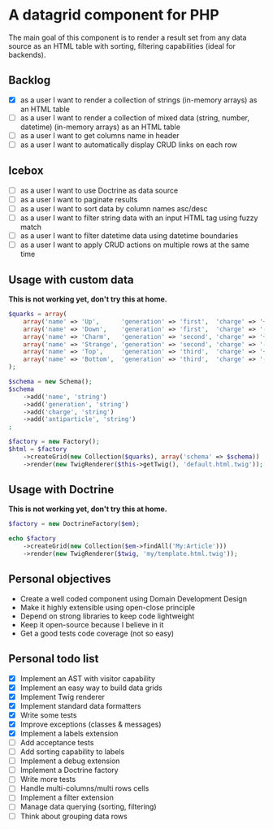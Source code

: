 A datagrid component for PHP
============================

The main goal of this component is to render a result set from any data source as an HTML table
with sorting, filtering capabilities (ideal for backends).

Backlog
-------

- [x] as a user I want to render a collection of strings (in-memory arrays) as an HTML table
- [ ] as a user I want to render a collection of mixed data (string, number, datetime) (in-memory arrays) as an HTML table
- [ ] as a user I want to get columns name in header
- [ ] as a user I want to automatically display CRUD links on each row

Icebox
------

- [ ] as a user I want to use Doctrine as data source
- [ ] as a user I want to paginate results
- [ ] as a user I want to sort data by column names asc/desc
- [ ] as a user I want to filter string data with an input HTML tag using fuzzy match
- [ ] as a user I want to filter datetime data using datetime boundaries
- [ ] as a user I want to apply CRUD actions on multiple rows at the same time

Usage with custom data
----------------------

**This is not working yet, don't try this at home.**

```php
$quarks = array(
    array('name' => 'Up',      'generation' => 'first',  'charge' => '+2/3', 'antiparticle' => 'Antiup'),
    array('name' => 'Down',    'generation' => 'first',  'charge' => '-1/3', 'antiparticle' => 'Antidown'),
    array('name' => 'Charm',   'generation' => 'second', 'charge' => '+2/3', 'antiparticle' => 'Anticharm'),
    array('name' => 'Strange', 'generation' => 'second', 'charge' => '-1/3', 'antiparticle' => 'Antistrange'),
    array('name' => 'Top',     'generation' => 'third',  'charge' => '+2/3', 'antiparticle' => 'Antitop'),
    array('name' => 'Bottom',  'generation' => 'third',  'charge' => '-1/3', 'antiparticle' => 'Antibottom'),
);

$schema = new Schema();
$schema
    ->add('name', 'string')
    ->add('generation', 'string')
    ->add('charge', 'string')
    ->add('antiparticle', 'string')
;

$factory = new Factory();
$html = $factory
    ->createGrid(new Collection($quarks), array('schema' => $schema))
    ->render(new TwigRenderer($this->getTwig(), 'default.html.twig'));
```

Usage with Doctrine
-------------------

**This is not working yet, don't try this at home.**

```php
$factory = new DoctrineFactory($em);

echo $factory
    ->createGrid(new Collection($em->findAll('My:Article')))
    ->render(new TwigRenderer($twig, 'my/template.html.twig'));
```

Personal objectives
-------------------

- Create a well coded component using Domain Development Design
- Make it highly extensible using open-close principle
- Depend on strong libraries to keep code lightweight
- Keep it open-source because I believe in it
- Get a good tests code coverage (not so easy)


Personal todo list
------------------

- [x] Implement an AST with visitor capability
- [x] Implement an easy way to build data grids
- [x] Implement Twig renderer
- [x] Implement standard data formatters
- [x] Write some tests
- [x] Improve exceptions (classes & messages)
- [x] Implement a labels extension
- [ ] Add acceptance tests
- [ ] Add sorting capability to labels
- [ ] Implement a debug extension
- [ ] Implement a Doctrine factory
- [ ] Write more tests
- [ ] Handle multi-columns/multi rows cells
- [ ] Implement a filter extension
- [ ] Manage data querying (sorting, filtering)
- [ ] Think about grouping data rows
